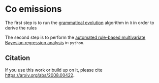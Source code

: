 # Co emissions

The first step is to run the [grammatical evolution](COemissions_gramevol.Rmd) algorithm in `R` in order to derive the rules

The second step is to perform the [automated rule-based multivariate Bayesian regression analysis](COemissions_analysis.ipynb) in `python`.

## Citation
If you use this work or build up on it, please cite https://arxiv.org/abs/2008.00422.
